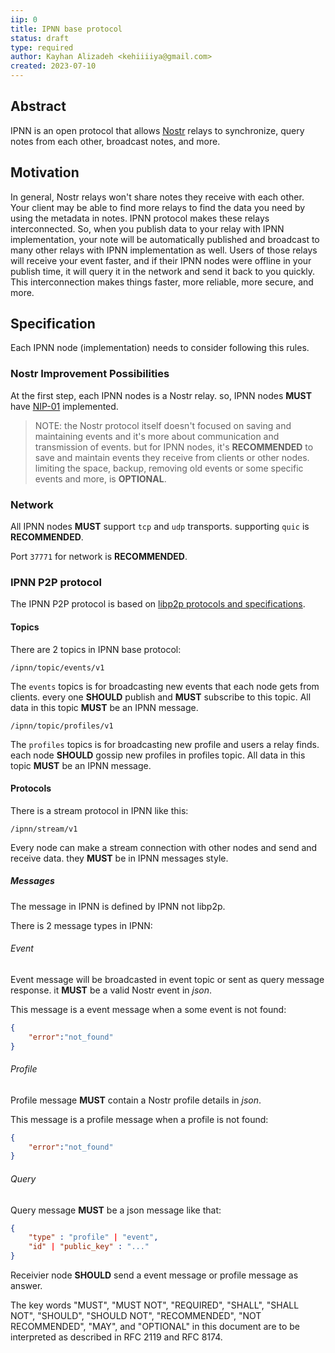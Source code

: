 ```yaml
---
iip: 0
title: IPNN base protocol
status: draft
type: required
author: Kayhan Alizadeh <kehiiiiya@gmail.com>
created: 2023-07-10
---
```


## Abstract

IPNN is an open protocol that allows [Nostr](https://nostr.com) relays to synchronize, query notes from each other, broadcast notes, and more.

## Motivation

In general, Nostr relays won't share notes they receive with each other. Your client may be able to find more relays to find the data you need by using the metadata in notes. IPNN protocol makes these relays interconnected. So, when you publish data to your relay with IPNN implementation, your note will be automatically published and broadcast to many other relays with IPNN implementation as well. Users of those relays will receive your event faster, and if their IPNN nodes were offline in your publish time, it will query it in the network and send it back to you quickly. This interconnection makes things faster, more reliable, more secure, and more.

## Specification

Each IPNN node (implementation) needs to consider following this rules.

### Nostr Improvement Possibilities

At the first step, each IPNN nodes is a Nostr relay. so, IPNN nodes **MUST** have [NIP-01](https://github.com/nostr-protocol/nips/blob/master/01.md) implemented.

> NOTE: the Nostr protocol itself doesn't focused on saving and maintaining events and it's more about communication and transmission of events. but for IPNN nodes, it's **RECOMMENDED** to save and maintain events they receive from clients or other nodes. limiting the space, backup, removing old events or some specific events and more, is **OPTIONAL**.

### Network

All IPNN nodes **MUST** support `tcp` and `udp` transports. supporting `quic` is **RECOMMENDED**.

Port `37771`  for network is **RECOMMENDED**.

### IPNN P2P protocol

The IPNN P2P protocol is based on [libp2p protocols and specifications](ipns://docs.libp2p.io/concepts/fundamentals/protocols/).

#### Topics

There are 2 topics in IPNN base protocol:

```
/ipnn/topic/events/v1
```

The `events` topics is for broadcasting new events that each node gets from clients. every one **SHOULD** publish and **MUST** subscribe to this topic. All data in this topic **MUST** be an IPNN message.

```
/ipnn/topic/profiles/v1
```

The `profiles` topics is for broadcasting new profile and users a relay finds. each node **SHOULD** gossip new profiles in profiles topic. All data in this topic **MUST** be an IPNN message.

#### Protocols

There is a stream protocol in IPNN like this:

```
/ipnn/stream/v1
```

Every node can make a stream connection with other nodes and send and receive data. they **MUST** be in IPNN messages style.

##### Messages

The message in IPNN is defined by IPNN not libp2p.

There is 2 message types in IPNN:

###### Event

Event message will be broadcasted in event topic or sent as query message response. it **MUST** be a valid Nostr event in *json*.

This message is a event message when a some event is not found:

```json
{
    "error":"not_found"
}
```

###### Profile

Profile message **MUST** contain a Nostr profile details in *json*.

This message is a profile message when a profile is not found:

```json
{
    "error":"not_found"
}
```

###### Query

Query message **MUST** be a json message like that:

```json
{
    "type" : "profile" | "event",
    "id" | "public_key" : "..."
}
```

Receivier node **SHOULD** send a event message or profile message as answer.



The key words "MUST", "MUST NOT", "REQUIRED", "SHALL", "SHALL NOT", "SHOULD", "SHOULD NOT", "RECOMMENDED", "NOT RECOMMENDED", "MAY", and "OPTIONAL" in this document are to be interpreted as described in RFC 2119 and RFC 8174.
